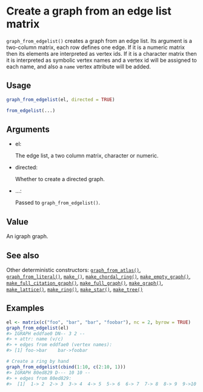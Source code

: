 # Create a graph from an edge list matrix

`graph_from_edgelist()` creates a graph from an edge list. Its argument
is a two-column matrix, each row defines one edge. If it is a numeric
matrix then its elements are interpreted as vertex ids. If it is a
character matrix then it is interpreted as symbolic vertex names and a
vertex id will be assigned to each name, and also a `name` vertex
attribute will be added.

## Usage

``` r
graph_from_edgelist(el, directed = TRUE)

from_edgelist(...)
```

## Arguments

- el:

  The edge list, a two column matrix, character or numeric.

- directed:

  Whether to create a directed graph.

- ...:

  Passed to `graph_from_edgelist()`.

## Value

An igraph graph.

## See also

Other deterministic constructors:
[`graph_from_atlas()`](https://r.igraph.org/reference/graph_from_atlas.md),
[`graph_from_literal()`](https://r.igraph.org/reference/graph_from_literal.md),
[`make_()`](https://r.igraph.org/reference/make_.md),
[`make_chordal_ring()`](https://r.igraph.org/reference/make_chordal_ring.md),
[`make_empty_graph()`](https://r.igraph.org/reference/make_empty_graph.md),
[`make_full_citation_graph()`](https://r.igraph.org/reference/make_full_citation_graph.md),
[`make_full_graph()`](https://r.igraph.org/reference/make_full_graph.md),
[`make_graph()`](https://r.igraph.org/reference/make_graph.md),
[`make_lattice()`](https://r.igraph.org/reference/make_lattice.md),
[`make_ring()`](https://r.igraph.org/reference/make_ring.md),
[`make_star()`](https://r.igraph.org/reference/make_star.md),
[`make_tree()`](https://r.igraph.org/reference/make_tree.md)

## Examples

``` r
el <- matrix(c("foo", "bar", "bar", "foobar"), nc = 2, byrow = TRUE)
graph_from_edgelist(el)
#> IGRAPH eddfae0 DN-- 3 2 -- 
#> + attr: name (v/c)
#> + edges from eddfae0 (vertex names):
#> [1] foo->bar    bar->foobar

# Create a ring by hand
graph_from_edgelist(cbind(1:10, c(2:10, 1)))
#> IGRAPH 80ed829 D--- 10 10 -- 
#> + edges from 80ed829:
#>  [1]  1-> 2  2-> 3  3-> 4  4-> 5  5-> 6  6-> 7  7-> 8  8-> 9  9->10 10-> 1
```
